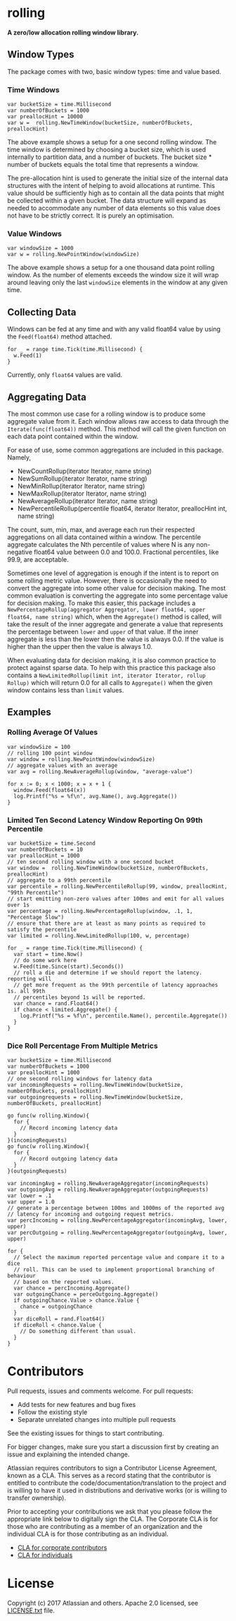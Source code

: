 # rolling #

**A zero/low allocation rolling window library.**

## Window Types ##

The package comes with two, basic window types: time and value based.

### Time Windows ###

```golang
var bucketSize = time.Millisecond
var numberOfBuckets = 1000
var preallocHint = 10000
var w =  rolling.NewTimeWindow(bucketSize, numberOfBuckets, preallocHint)
```

The above example shows a setup for a one second rolling window. The time window
is determined by choosing a bucket size, which is used internally to partition
data, and a number of buckets. The bucket size * number of buckets equals the
total time that represents a window.

The pre-allocation hint is used to generate the initial size of the internal
data structures with the intent of helping to avoid allocations at runtime. This
value should be sufficiently high as to contain all the data points that might
be collected within a given bucket. The data structure will expand as needed to
accommodate any number of data elements so this value does not have to be
strictly correct. It is purely an optimisation.

### Value Windows ##

```golang
var windowSize = 1000
var w = rolling.NewPointWindow(windowSize)
```

The above example shows a setup for a one thousand data point rolling window. As
the number of elements exceeds the window size it will wrap around leaving only
the last `windowSize` elements in the window at any given time.

## Collecting Data ##

Windows can be fed at any time and with any valid float64 value by using the
`Feed(float64)` method attached.

```golang
for _ = range time.Tick(time.Millisecond) {
  w.Feed(1)
}
```

Currently, only `float64` values are valid.

## Aggregating Data ##

The most common use case for a rolling window is to produce some aggregate value
from it. Each window allows raw access to data through the
`Iterate(func(float64))` method. This method will call the given function on
each data point contained within the window.

For ease of use, some common aggregations are included in this package. Namely,

- NewCountRollup(iterator Iterator, name string)
- NewSumRollup(iterator Iterator, name string)
- NewMinRollup(iterator Iterator, name string)
- NewMaxRollup(iterator Iterator, name string)
- NewAverageRollup(iterator Iterator, name string)
- NewPercentileRollup(percentile float64, iterator Iterator, preallocHint int, name string)

The count, sum, min, max, and average each run their respected aggregations on
all data contained within a window. The percentile aggregate calculates the Nth
percentile of values where N is any non-negative float64 value between 0.0 and
100.0. Fractional percentiles, like 99.9, are acceptable.

Sometimes one level of aggregation is enough if the intent is to report on some
rolling metric value. However, there is occasionally the need to convert the
aggregate into some other value for decision making. The most common evaluation
is converting the aggregate into some percentage value for decision making. To
make this easier, this package includes a
`NewPercentageRollup(aggregator Aggregator, lower float64, upper float64, name string)`
which, when the `Aggregate()` method is called, will take the result of the
inner aggregate and generate a value that represents the percentage between
`lower` and `upper` of that value. If the inner aggregate is less than the lower
then the value is always 0.0. If the value is higher than the upper then the
value is always 1.0.

When evaluating data for decision making, it is also common practice to protect
against sparse data. To help with this practice this package also contains a
`NewLimitedRollup(limit int, iterator Iterator, rollup Rollup)`
which will return 0.0 for all calls to `Aggregate()` when the given window
contains less than `limit` values.

## Examples ##

### Rolling Average Of Values ###

```golang
var windowSize = 100
// rolling 100 point window
var window = rolling.NewPointWindow(windowSize)
// aggregate values with an average
var avg = rolling.NewAverageRollup(window, "average-value")

for x := 0; x < 1000; x = x + 1 {
  window.Feed(float64(x))
  log.Printf("%s = %f\n", avg.Name(), avg.Aggregate())
}
```

### Limited Ten Second Latency Window Reporting On 99th Percentile ###

```golang
var bucketSize = time.Second
var numberOfBuckets = 10
var preallocHint = 1000
// ten second rolling window with a one second bucket
var window =  rolling.NewTimeWindow(bucketSize, numberOfBuckets, preallocHint)
// aggregate to a 99th percentile
var percentile = rolling.NewPercentileRollup(99, window, preallocHint, "99th Percentile")
// start emitting non-zero values after 100ms and emit for all values over 1s
var percentage = rolling.NewPercentageRollup(window, .1, 1, "Percentage Slow")
// ensure that there are at least as many points as required to satisfy the percentile
var limited = rolling.NewLimitedRollup(100, w, percentage)

for _ = range time.Tick(time.Millisecond) {
  var start = time.Now()
  // do some work here
  w.Feed(time.Since(start).Seconds())
  // roll a die and determine if we should report the latency. reporting will
  // get more frequent as the 99th percentile of latency approaches 1s. all 99th
  // percentiles beyond 1s will be reported.
  var chance = rand.Float64()
  if chance < limited.Aggregate() {
    log.Printf("%s = %f\n", percentile.Name(), percentile.Aggregate())
  }
}
```

### Dice Roll Percentage From Multiple Metrics ###

```golang
var bucketSize = time.Millisecond
var numberOfBuckets = 1000
var preallocHint = 1000
// one second rolling windows for latency data
var incomingRequests = rolling.NewTimeWindow(bucketSize, numberOfBuckets, preallocHint)
var outgoingrequests = rolling.NewTimeWindow(bucketSize, numberOfBuckets, preallocHint)

go func(w rolling.Window){
  for {
    // Record incoming latency data
  }
}(incomingRequests)
go func(w rolling.Window){
  for {
    // Record outgoing latency data
  }
}(outgoingRequests)

var incomingAvg = rolling.NewAverageAggregator(incomingRequests)
var outgoingAvg = rolling.NewAverageAggregator(outgoingRequests)
var lower = .1
var upper = 1.0
// generate a percentage between 100ms and 1000ms of the reported avg
// latency for incoming and outgoing request metrics.
var percIncoming = rolling.NewPercentageAggregator(incomingAvg, lower, upper)
var percOutgoing = rolling.NewPercentageAggregator(outgoingAvg, lower, upper)

for {
  // Select the maximum reported percentage value and compare it to a dice
  // roll. This can be used to implement proportional branching of behaviour
  // based on the reported values.
  var chance = percIncoming.Aggregate()
  var outgoingChance = perceOutgoing.Aggregate()
  if outgoingChance.Value > chance.Value {
    chance = outgoingChance
  }
  var diceRoll = rand.Float64()
  if diceRoll < chance.Value {
    // Do something different than usual.
  }
}
```

Contributors
============

Pull requests, issues and comments welcome. For pull requests:

* Add tests for new features and bug fixes
* Follow the existing style
* Separate unrelated changes into multiple pull requests

See the existing issues for things to start contributing.

For bigger changes, make sure you start a discussion first by creating
an issue and explaining the intended change.

Atlassian requires contributors to sign a Contributor License Agreement,
known as a CLA. This serves as a record stating that the contributor is
entitled to contribute the code/documentation/translation to the project
and is willing to have it used in distributions and derivative works
(or is willing to transfer ownership).

Prior to accepting your contributions we ask that you please follow the appropriate
link below to digitally sign the CLA. The Corporate CLA is for those who are
contributing as a member of an organization and the individual CLA is for
those contributing as an individual.

* [CLA for corporate contributors](https://na2.docusign.net/Member/PowerFormSigning.aspx?PowerFormId=e1c17c66-ca4d-4aab-a953-2c231af4a20b)
* [CLA for individuals](https://na2.docusign.net/Member/PowerFormSigning.aspx?PowerFormId=3f94fbdc-2fbe-46ac-b14c-5d152700ae5d)

License
========

Copyright (c) 2017 Atlassian and others.
Apache 2.0 licensed, see [LICENSE.txt](LICENSE.txt) file.
